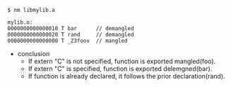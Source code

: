 ```
$ nm libmylib.a 

mylib.o:
0000000000000010 T bar      // demangled
0000000000000020 T rand     // demangled
0000000000000000 T _Z3foov  // mangled
```

* conclusion
  * If extern "C" is not specified, function is exported mangled(foo).
  * If extern "C" is specified, function is exported delemgned(bar).
  * If function is already declared, it follows the prior declaration(rand).